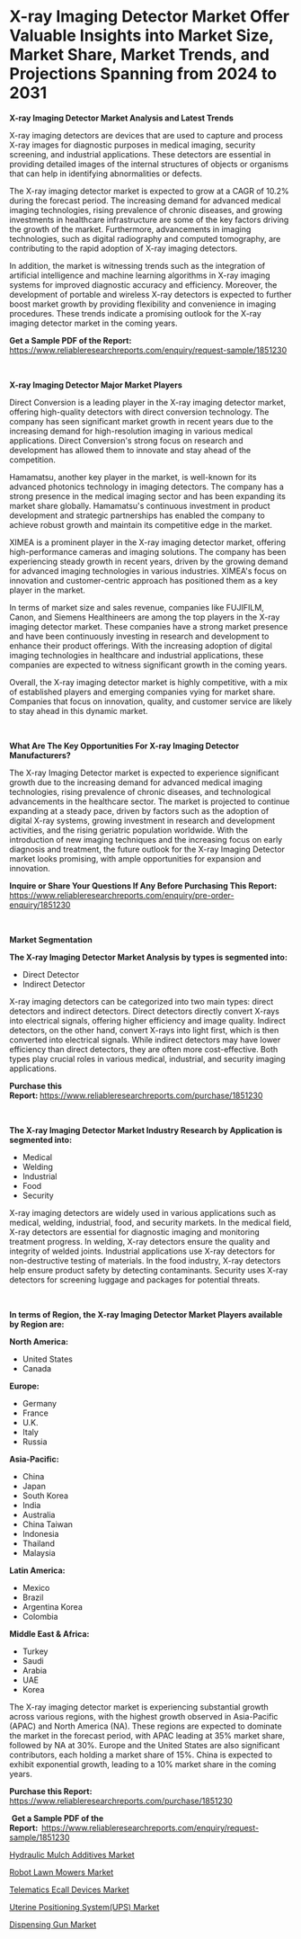 <p><h1>X-ray Imaging Detector Market Offer Valuable Insights into Market Size, Market Share, Market Trends, and Projections Spanning from 2024 to 2031</h1></p><p><strong>X-ray Imaging Detector Market Analysis and Latest Trends</strong></p>
<p><p>X-ray imaging detectors are devices that are used to capture and process X-ray images for diagnostic purposes in medical imaging, security screening, and industrial applications. These detectors are essential in providing detailed images of the internal structures of objects or organisms that can help in identifying abnormalities or defects.</p><p>The X-ray imaging detector market is expected to grow at a CAGR of 10.2% during the forecast period. The increasing demand for advanced medical imaging technologies, rising prevalence of chronic diseases, and growing investments in healthcare infrastructure are some of the key factors driving the growth of the market. Furthermore, advancements in imaging technologies, such as digital radiography and computed tomography, are contributing to the rapid adoption of X-ray imaging detectors.</p><p>In addition, the market is witnessing trends such as the integration of artificial intelligence and machine learning algorithms in X-ray imaging systems for improved diagnostic accuracy and efficiency. Moreover, the development of portable and wireless X-ray detectors is expected to further boost market growth by providing flexibility and convenience in imaging procedures. These trends indicate a promising outlook for the X-ray imaging detector market in the coming years.</p></p>
<p><strong>Get a Sample PDF of the Report:&nbsp;</strong> <a href="https://www.reliableresearchreports.com/enquiry/request-sample/1851230">https://www.reliableresearchreports.com/enquiry/request-sample/1851230</a></p>
<p>&nbsp;</p>
<p><strong>X-ray Imaging Detector Major Market Players</strong></p>
<p><p>Direct Conversion is a leading player in the X-ray imaging detector market, offering high-quality detectors with direct conversion technology. The company has seen significant market growth in recent years due to the increasing demand for high-resolution imaging in various medical applications. Direct Conversion's strong focus on research and development has allowed them to innovate and stay ahead of the competition.</p><p>Hamamatsu, another key player in the market, is well-known for its advanced photonics technology in imaging detectors. The company has a strong presence in the medical imaging sector and has been expanding its market share globally. Hamamatsu's continuous investment in product development and strategic partnerships has enabled the company to achieve robust growth and maintain its competitive edge in the market.</p><p>XIMEA is a prominent player in the X-ray imaging detector market, offering high-performance cameras and imaging solutions. The company has been experiencing steady growth in recent years, driven by the growing demand for advanced imaging technologies in various industries. XIMEA's focus on innovation and customer-centric approach has positioned them as a key player in the market.</p><p>In terms of market size and sales revenue, companies like FUJIFILM, Canon, and Siemens Healthineers are among the top players in the X-ray imaging detector market. These companies have a strong market presence and have been continuously investing in research and development to enhance their product offerings. With the increasing adoption of digital imaging technologies in healthcare and industrial applications, these companies are expected to witness significant growth in the coming years.</p><p>Overall, the X-ray imaging detector market is highly competitive, with a mix of established players and emerging companies vying for market share. Companies that focus on innovation, quality, and customer service are likely to stay ahead in this dynamic market.</p></p>
<p>&nbsp;</p>
<p><strong>What Are The Key Opportunities For X-ray Imaging Detector Manufacturers?</strong></p>
<p><p>The X-ray Imaging Detector market is expected to experience significant growth due to the increasing demand for advanced medical imaging technologies, rising prevalence of chronic diseases, and technological advancements in the healthcare sector. The market is projected to continue expanding at a steady pace, driven by factors such as the adoption of digital X-ray systems, growing investment in research and development activities, and the rising geriatric population worldwide. With the introduction of new imaging techniques and the increasing focus on early diagnosis and treatment, the future outlook for the X-ray Imaging Detector market looks promising, with ample opportunities for expansion and innovation.</p></p>
<p><strong>Inquire or Share Your Questions If Any Before Purchasing This Report:</strong> <a href="https://www.reliableresearchreports.com/enquiry/pre-order-enquiry/1851230">https://www.reliableresearchreports.com/enquiry/pre-order-enquiry/1851230</a></p>
<p>&nbsp;</p>
<p><strong>Market Segmentation</strong></p>
<p><strong>The X-ray Imaging Detector Market Analysis by types is segmented into:</strong></p>
<p><ul><li>Direct Detector</li><li>Indirect Detector</li></ul></p>
<p><p>X-ray imaging detectors can be categorized into two main types: direct detectors and indirect detectors. Direct detectors directly convert X-rays into electrical signals, offering higher efficiency and image quality. Indirect detectors, on the other hand, convert X-rays into light first, which is then converted into electrical signals. While indirect detectors may have lower efficiency than direct detectors, they are often more cost-effective. Both types play crucial roles in various medical, industrial, and security imaging applications.</p></p>
<p><strong>Purchase this Report:&nbsp;</strong><a href="https://www.reliableresearchreports.com/purchase/1851230">https://www.reliableresearchreports.com/purchase/1851230</a></p>
<p>&nbsp;</p>
<p><strong>The X-ray Imaging Detector Market Industry Research by Application is segmented into:</strong></p>
<p><ul><li>Medical</li><li>Welding</li><li>Industrial</li><li>Food</li><li>Security</li></ul></p>
<p><p>X-ray imaging detectors are widely used in various applications such as medical, welding, industrial, food, and security markets. In the medical field, X-ray detectors are essential for diagnostic imaging and monitoring treatment progress. In welding, X-ray detectors ensure the quality and integrity of welded joints. Industrial applications use X-ray detectors for non-destructive testing of materials. In the food industry, X-ray detectors help ensure product safety by detecting contaminants. Security uses X-ray detectors for screening luggage and packages for potential threats.</p></p>
<p>&nbsp;</p>
<p><strong>In terms of Region, the X-ray Imaging Detector Market Players available by Region are:</strong></p>
<p>
    <p> <strong> North America: </strong>
        <ul>
            <li>United States</li>
            <li>Canada</li>
        </ul>
        </p> 
    <p> <strong> Europe: </strong>
        <ul>
            <li>Germany</li>
            <li>France</li>
            <li>U.K.</li>
            <li>Italy</li>
            <li>Russia</li>
        </ul>
        </p> 
    <p> <strong> Asia-Pacific: </strong>
        <ul>
            <li>China</li>
            <li>Japan</li>
            <li>South Korea</li>
            <li>India</li>
            <li>Australia</li>
            <li>China Taiwan</li>
            <li>Indonesia</li>
            <li>Thailand</li>
            <li>Malaysia</li>
        </ul>
        </p> 
    <p> <strong> Latin America: </strong>
        <ul>
            <li>Mexico</li>
            <li>Brazil</li>
            <li>Argentina Korea</li>
            <li>Colombia</li>
        </ul>
        </p> 
    <p> <strong> Middle East & Africa: </strong>
        <ul>
            <li>Turkey</li>
            <li>Saudi</li>
            <li>Arabia</li>
            <li>UAE</li>
            <li>Korea</li>
        </ul>
    </p>
    </p>
<p><p>The X-ray imaging detector market is experiencing substantial growth across various regions, with the highest growth observed in Asia-Pacific (APAC) and North America (NA). These regions are expected to dominate the market in the forecast period, with APAC leading at 35% market share, followed by NA at 30%. Europe and the United States are also significant contributors, each holding a market share of 15%. China is expected to exhibit exponential growth, leading to a 10% market share in the coming years.</p></p>
<p><strong>Purchase this Report: </strong><a href="https://www.reliableresearchreports.com/purchase/1851230">https://www.reliableresearchreports.com/purchase/1851230</a></p>
<p>&nbsp;<strong>Get a Sample PDF of the Report:&nbsp;&nbsp;</strong><a href="https://www.reliableresearchreports.com/enquiry/request-sample/1851230">https://www.reliableresearchreports.com/enquiry/request-sample/1851230</a></p>
<p><strong></strong></p>
<p><p><a href="https://issuu.com/reportprime-2/docs/hydraulic-mulch-additives-market-size-2030.pptx">Hydraulic Mulch Additives Market</a></p><p><a href="https://github.com/CliffMedina6/Market-Research-Report-List-3/blob/main/robot-lawn-mowers-market.md">Robot Lawn Mowers Market</a></p><p><a href="https://github.com/provorikovar/Market-Research-Report-List-3/blob/main/telematics-ecall-devices-market.md">Telematics Ecall Devices Market</a></p><p><a href="https://issuu.com/reportprime-2/docs/uterine-positioning-systemups-market-size-2030.ppt">Uterine Positioning System(UPS) Market</a></p><p><a href="https://github.com/Sinjinluong3e0awx2m195k76/Market-Research-Report-List-1/blob/main/dispensing-gun-market.md">Dispensing Gun Market</a></p></p>